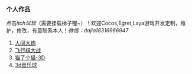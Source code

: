 ### 个人作品
点击*itch试玩*（需要挂载梯子喔~）！欢迎Cocos,Egret,Laya游戏开发定制，维护，修改，有意联系本人！*微信：dajia18316966947*
1. [人间大炮](https://tinygameteam.itch.io/ren-jian-da-pao)
2. [飞行棋大战](https://tinygameteam.itch.io/running)
3. [猫了个猫-3D](https://tinygameteam.itch.io/3d)
4. [3d音乐球](https://tinygameteam.itch.io/3d-music-ball)